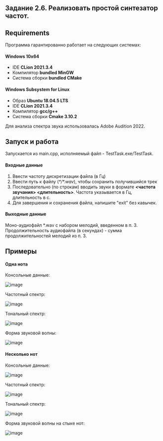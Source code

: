 ## Задание 2.6.	Реализовать простой синтезатор частот.

## Requirements
Программа гарантированно работает на следующих системах:
#### Windows 10x64
- IDE **CLion 2021.3.4**
- Компилятор **bundled MinGW**
- Система сборки **bundled CMake**

#### Windows Subsystem for Linux
- Образ **Ubuntu 18.04.5 LTS**
- IDE **CLion 2021.3.4**
- Компилятор **gcc/g++**
- Система сборки **Cmake 3.10.2**

Для анализа спектра звука использовалась Adobe Audition 2022.

## Запуск и работа
Запускается из main.cpp, исполняемый файл - TestTask.exe/TestTask.
#### Входные данные
1) Ввести частоту дискретизации файла (в Гц)
2) Ввести путь к файлу (*\*/\*.wav*), чтобы сохранить получившийся трек
3) Последовательно (по строкам) вводить звуки в формате **<частота звучания> <длительность>**. Частота указывается в Гц, длительность в с.
4) Для завершения и сохранения файла, напишите "exit" без кавычек.

#### Выходные данные
Моно-аудиофайл \*.wav с набором мелодий, введенном в п. 3. Продолжительность аудиофайла (в секундах) - сумма продолжительностей мелодий из п. 3.

## Примеры
#### Одна нота
Консольные данные:

![image](https://user-images.githubusercontent.com/99473127/179425011-62fdecc2-27cd-4365-9dfe-322a939112f2.png)

Частотный спектр:

![image](https://user-images.githubusercontent.com/99473127/179425026-6f67f066-485f-4222-b0c9-b10ea1322c01.png)

Тональный спектр:

![image](https://user-images.githubusercontent.com/99473127/179425034-2f4c8a9f-5ecf-45ac-ad49-ac9c6e088248.png)

Форма звуковой волны:

![image](https://user-images.githubusercontent.com/99473127/179425129-7b162e4f-ea96-472c-97aa-2c5a7a675dd1.png)

#### Несколько нот
Консольные данные:

![image](https://user-images.githubusercontent.com/99473127/179424826-ed7e86a0-33b9-4e43-a965-31e6baa859ac.png)

Частотный спектр:

![image](https://user-images.githubusercontent.com/99473127/179424845-2fe364cb-1cfb-4b80-a7c1-9c11eff4a586.png)

Тональный спектр:

![image](https://user-images.githubusercontent.com/99473127/179424944-f5d2bbcf-d4a4-49a6-b4d9-ace98227398e.png)

Форма звуковой волны на стыке нот:

![image](https://user-images.githubusercontent.com/99473127/179425096-e71e934f-93b7-4131-9a4a-294722f734a0.png)
